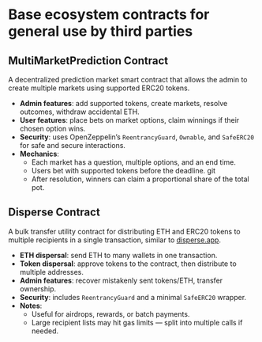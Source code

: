 # Base ecosystem contracts for general use by third parties

## MultiMarketPrediction Contract

A decentralized prediction market smart contract that allows the admin to create multiple markets using supported ERC20 tokens.  

- **Admin features**: add supported tokens, create markets, resolve outcomes, withdraw accidental ETH.  
- **User features**: place bets on market options, claim winnings if their chosen option wins.  
- **Security**: uses OpenZeppelin’s `ReentrancyGuard`, `Ownable`, and `SafeERC20` for safe and secure interactions.  
- **Mechanics**:  
  - Each market has a question, multiple options, and an end time.  
  - Users bet with supported tokens before the deadline. git 
  - After resolution, winners can claim a proportional share of the total pot.  

## Disperse Contract

A bulk transfer utility contract for distributing ETH and ERC20 tokens to multiple recipients in a single transaction, similar to [disperse.app](https://disperse.app).  

- **ETH dispersal**: send ETH to many wallets in one transaction.  
- **Token dispersal**: approve tokens to the contract, then distribute to multiple addresses.  
- **Admin features**: recover mistakenly sent tokens/ETH, transfer ownership.  
- **Security**: includes `ReentrancyGuard` and a minimal `SafeERC20` wrapper.  
- **Notes**:  
  - Useful for airdrops, rewards, or batch payments.  
  - Large recipient lists may hit gas limits — split into multiple calls if needed.  

